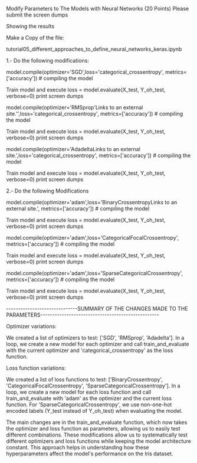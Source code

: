 Modify Parameters to The Models with Neural Networks (20 Points)
Please submit the screen dumps

Showing the results

Make a Copy of the file:

tutorial05_different_approaches_to_define_neural_networks_keras.ipynb

1.- Do the following modifications:

model.compile(optimizer='SGD',loss='categorical_crossentropy', metrics=['accuracy']) # compiling the model

Train model and execute loss = model.evaluate(X_test, Y_oh_test, verbose=0)  print screen dumps

model.compile(optimizer='RMSprop'Links to an external site.'',loss='categorical_crossentropy', metrics=['accuracy']) # compiling the model

Train model and execute loss = model.evaluate(X_test, Y_oh_test, verbose=0)  print screen dumps

model.compile(optimizer='AdadeltaLinks to an external site.',loss='categorical_crossentropy', metrics=['accuracy']) # compiling the model

Train model and execute loss = model.evaluate(X_test, Y_oh_test, verbose=0)  print screen dumps

2.- Do the following Modifications

model.compile(optimizer='adam',loss='BinaryCrossentropyLinks to an external site.', metrics=['accuracy']) # compiling the model

Train model and execute loss = model.evaluate(X_test, Y_oh_test, verbose=0)  print screen dumps

model.compile(optimizer='adam',loss='CategoricalFocalCrossentropy', metrics=['accuracy']) # compiling the model

Train model and execute loss = model.evaluate(X_test, Y_oh_test, verbose=0)  print screen dumps

model.compile(optimizer='adam',loss='SparseCategoricalCrossentropy', metrics=['accuracy']) # compiling the model

Train model and execute loss = model.evaluate(X_test, Y_oh_test, verbose=0)  print screen dumps



------------------------------SUMMARY OF THE CHANGES MADE TO THE PARAMETERS--------------------------------------------------

Optimizer variations:

We created a list of optimizers to test: ['SGD', 'RMSprop', 'Adadelta'].
In a loop, we create a new model for each optimizer and call train_and_evaluate with the current optimizer and 'categorical_crossentropy' as the loss function.


Loss function variations:

We created a list of loss functions to test: ['BinaryCrossentropy', 'CategoricalFocalCrossentropy', 'SparseCategoricalCrossentropy'].
In a loop, we create a new model for each loss function and call train_and_evaluate with 'adam' as the optimizer and the current loss function.
For 'SparseCategoricalCrossentropy', we use non-one-hot encoded labels (Y_test instead of Y_oh_test) when evaluating the model.



The main changes are in the train_and_evaluate function, which now takes the optimizer and loss function as parameters, allowing us to easily test different combinations.
These modifications allow us to systematically test different optimizers and loss functions while keeping the model architecture constant. This approach helps in understanding how these hyperparameters affect the model's performance on the Iris dataset.

